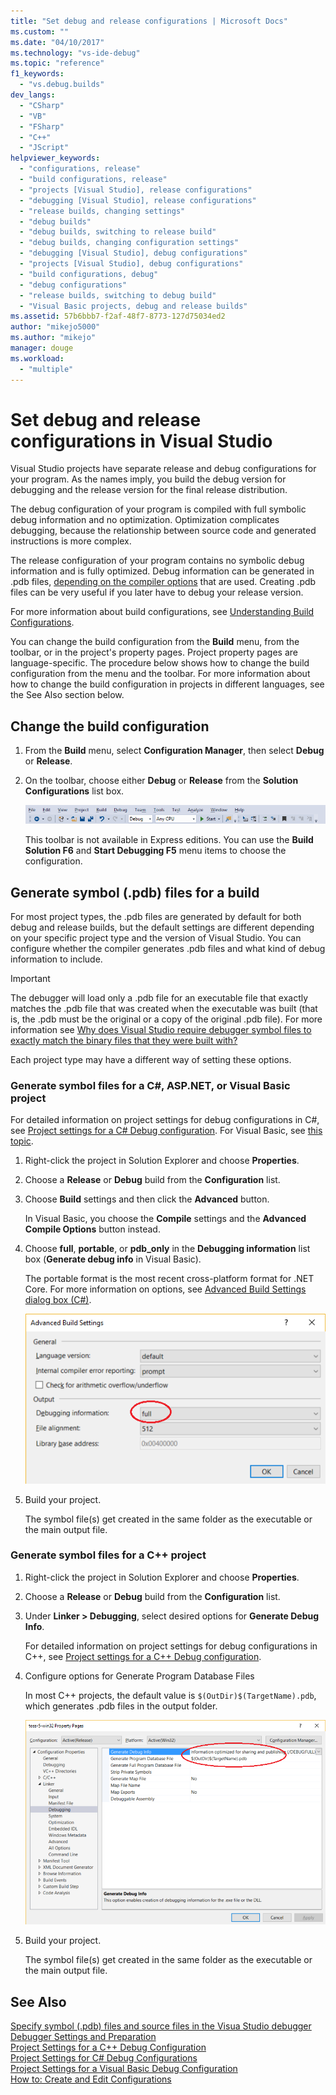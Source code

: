 ```yaml
---
title: "Set debug and release configurations | Microsoft Docs"
ms.custom: ""
ms.date: "04/10/2017"
ms.technology: "vs-ide-debug"
ms.topic: "reference"
f1_keywords: 
  - "vs.debug.builds"
dev_langs: 
  - "CSharp"
  - "VB"
  - "FSharp"
  - "C++"
  - "JScript"
helpviewer_keywords: 
  - "configurations, release"
  - "build configurations, release"
  - "projects [Visual Studio], release configurations"
  - "debugging [Visual Studio], release configurations"
  - "release builds, changing settings"
  - "debug builds"
  - "debug builds, switching to release build"
  - "debug builds, changing configuration settings"
  - "debugging [Visual Studio], debug configurations"
  - "projects [Visual Studio], debug configurations"
  - "build configurations, debug"
  - "debug configurations"
  - "release builds, switching to debug build"
  - "Visual Basic projects, debug and release builds"
ms.assetid: 57b6bbb7-f2af-48f7-8773-127d75034ed2
author: "mikejo5000"
ms.author: "mikejo"
manager: douge
ms.workload: 
  - "multiple"
---
```

# Set debug and release configurations in Visual Studio
Visual Studio projects have separate release and debug configurations for your program. As the names imply, you build the debug version for debugging and the release version for the final release distribution.  
  
The debug configuration of your program is compiled with full symbolic debug information and no optimization. Optimization complicates debugging, because the relationship between source code and generated instructions is more complex.  
  
The release configuration of your program contains no symbolic debug information and is fully optimized. Debug information can be generated in .pdb files, [depending on the compiler options](#BKMK_symbols_release) that are used. Creating .pdb files can be very useful if you later have to debug your release version.  
  
For more information about build configurations, see [Understanding Build Configurations](../ide/understanding-build-configurations.md).  
  
You can change the build configuration from the **Build** menu, from the toolbar, or in the project's property pages. Project property pages are language-specific. The procedure below shows how to change the build configuration from the menu and the toolbar. For more information about how to change the build configuration in projects in different languages, see the See Also section below.  
  
## Change the build configuration  
  
1.  From the **Build** menu, select **Configuration Manager**, then select **Debug** or **Release**.  
  
2.  On the toolbar, choose either **Debug** or **Release** from the **Solution Configurations** list box.  
  
     ![toolbar build configuration](../debugger/media/toolbarbuildconfiguration.png "ToolbarBuildConfiguration")  
  
     This toolbar is not available in Express editions. You can use the **Build Solution F6** and **Start Debugging F5** menu items to choose the configuration.

## <a name="BKMK_symbols_release"></a>Generate symbol (.pdb) files for a build

For most project types, the .pdb files are generated by default for both debug and release builds, but the default settings are different depending on your specific project type and the version of Visual Studio. You can configure whether the compiler generates .pdb files and what kind of debug information to include.

> [!IMPORTANT] 
> The debugger will load only a .pdb file for an executable file that exactly matches the .pdb file that was created when the executable was built (that is, the .pdb must be the original or a copy of the original .pdb file). For more information see [Why does Visual Studio require debugger symbol files to exactly match the binary files that they were built with?](https://blogs.msdn.microsoft.com/jimgries/2007/07/06/why-does-visual-studio-require-debugger-symbol-files-to-exactly-match-the-binary-files-that-they-were-built-with/)

Each project type may have a different way of setting these options.

### Generate symbol files for a C#, ASP.NET, or Visual Basic project

For detailed information on project settings for debug configurations in C#, see [Project settings for a C# Debug configuration](../debugger/project-settings-for-csharp-debug-configurations.md). For Visual Basic, see [this topic](../debugger/project-settings-for-a-visual-basic-debug-configuration.md).

1. Right-click the project in Solution Explorer and choose **Properties**.

2. Choose a **Release** or **Debug** build from the **Configuration** list.

2. Choose **Build** settings and then click the **Advanced** button.

    In Visual Basic, you choose the **Compile** settings and the **Advanced Compile Options** button instead.

3. Choose **full**, **portable**, or **pdb_only** in the **Debugging information** list box (**Generate debug info** in Visual Basic).

    The portable format is the most recent cross-platform format for .NET Core. For more information on options, see [Advanced Build Settings dialog box (C#)](../ide/reference/advanced-build-settings-dialog-box-csharp.md).

    ![Generate PDBs for builds in C#](../debugger/media/dbg_project_properties_pdb_csharp.png "GeneratePDBsForCSharp")

4. Build your project.

    The symbol file(s) get created in the same folder as the executable or the main output file.

### Generate symbol files for a C++ project

1. Right-click the project in Solution Explorer and choose **Properties**.

2. Choose a **Release** or **Debug** build from the **Configuration** list.

2. Under **Linker > Debugging**, select desired options for **Generate Debug Info**.

    For detailed information on project settings for debug configurations in C++, see [Project settings for a C++ Debug configuration](../debugger/project-settings-for-a-cpp-debug-configuration.md).

4. Configure options for Generate Program Database Files

    In most C++ projects, the default value is `$(OutDir)$(TargetName).pdb`, which generates .pdb files in the output folder.

    ![Generate PDBs for builds in C++](../debugger/media/dbg_project_properties_pdb_cplusplus.png "GeneratePDBsforCPlusPlus") 

5. Build your project.

    The symbol file(s) get created in the same folder as the executable or the main output file.
  
## See Also  
 [Specify symbol (.pdb) files and source files in the  Visua Studio debugger](../debugger/debugger-settings-and-preparation.md)  
 [Debugger Settings and Preparation](../debugger/debugger-settings-and-preparation.md)   
 [Project Settings for a C++ Debug Configuration](../debugger/project-settings-for-a-cpp-debug-configuration.md)   
 [Project Settings for  C# Debug Configurations](../debugger/project-settings-for-csharp-debug-configurations.md)   
 [Project Settings for a Visual Basic Debug Configuration](../debugger/project-settings-for-a-visual-basic-debug-configuration.md)   
 [How to: Create and Edit Configurations](../ide/how-to-create-and-edit-configurations.md)
